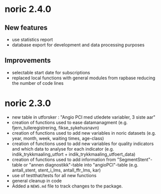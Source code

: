 # noric 2.4.0

## New features
* use statistics report
* database export for development and data processing purposes

## Improvements
* selectable start date for subscriptions
* replaced local functions with general modules from rapbase reducing the number of code lines

# noric 2.3.0

* new table in utforsker : "Angio PCI med utledete variabler, 3 siste aar"
* creation of functions used to ease datamanagment (e.g. fjern_tulleregistrering, fikse_sykehusnavn)
* creation of functions used to add new variables in noric datasets (e.g. year, month, week, waiting times, age-class)
* creation of functions used to add new variables for quality indicators and which data to analyse for each indicator (e.g. indik_trykkmaaling_utfort + indik_trykkmaaling_utfoert_data)
* creation of functions used to add information from "SegmentStent"-table or "annen diagnostikk"-table into "angioPCI"-table (e.g. antall_stent, stent_i_lms, antall_ffr_lms, kar)
* use of testthat/tests for all new functions
* general cleanup in code
* Added a `NEWS.md` file to track changes to the package.
